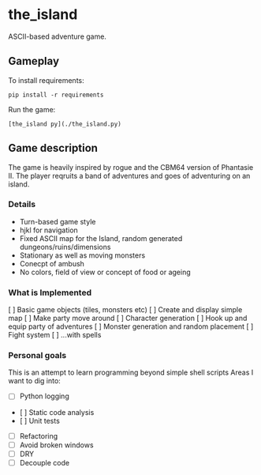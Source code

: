 # the_island
ASCII-based adventure game.

## Gameplay
To install requirements:
```
pip install -r requirements
```
Run the game:
```
[the_island py](./the_island.py)
```

## Game description
The game is heavily inspired by rogue and the CBM64 version of Phantasie II.
The player reqruits a band of adventures and goes of adventuring on an island.

### Details
- Turn-based game style
- hjkl for navigation
- Fixed ASCII map for the Island, random generated dungeons/ruins/dimensions
- Stationary as well as moving monsters
- Conecpt of ambush
- No colors, field of view or concept of food or ageing


### What is Implemented
[ ] Basic game objects (tiles, monsters etc)
[ ] Create and display simple map
[ ] Make party move around
[ ] Character generation
[ ] Hook up and equip party of adventures
[ ] Monster generation and random placement
[ ] Fight system
[ ] ...with spells

### Personal goals
This is an attempt to learn programming beyond simple shell scripts
Areas I want to dig into:
- [ ] Python logging
- [ ] Static code analysis
- [ ] Unit tests
- [ ] Refactoring
- [ ] Avoid broken windows
- [ ] DRY
- [ ] Decouple code
